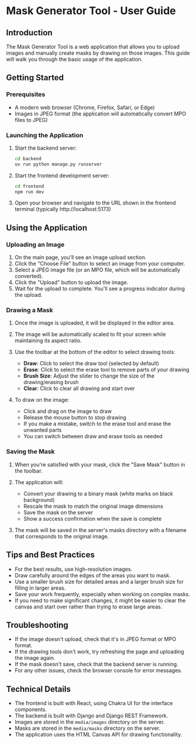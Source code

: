 # Mask Generator Tool - User Guide

## Introduction

The Mask Generator Tool is a web application that allows you to upload images and manually create masks by drawing on those images. This guide will walk you through the basic usage of the application.

## Getting Started

### Prerequisites

- A modern web browser (Chrome, Firefox, Safari, or Edge)
- Images in JPEG format (the application will automatically convert MPO files to JPEG)

### Launching the Application

1. Start the backend server:
   ```bash
   cd backend
   uv run python manage.py runserver
   ```

2. Start the frontend development server:
   ```bash
   cd frontend
   npm run dev
   ```

3. Open your browser and navigate to the URL shown in the frontend terminal (typically http://localhost:5173)

## Using the Application

### Uploading an Image

1. On the main page, you'll see an image upload section.
2. Click the "Choose File" button to select an image from your computer.
3. Select a JPEG image file (or an MPO file, which will be automatically converted).
4. Click the "Upload" button to upload the image.
5. Wait for the upload to complete. You'll see a progress indicator during the upload.

### Drawing a Mask

1. Once the image is uploaded, it will be displayed in the editor area.
2. The image will be automatically scaled to fit your screen while maintaining its aspect ratio.
3. Use the toolbar at the bottom of the editor to select drawing tools:
   - **Draw**: Click to select the draw tool (selected by default)
   - **Erase**: Click to select the erase tool to remove parts of your drawing
   - **Brush Size**: Adjust the slider to change the size of the drawing/erasing brush
   - **Clear**: Click to clear all drawing and start over

4. To draw on the image:
   - Click and drag on the image to draw
   - Release the mouse button to stop drawing
   - If you make a mistake, switch to the erase tool and erase the unwanted parts
   - You can switch between draw and erase tools as needed

### Saving the Mask

1. When you're satisfied with your mask, click the "Save Mask" button in the toolbar.
2. The application will:
   - Convert your drawing to a binary mask (white marks on black background)
   - Rescale the mask to match the original image dimensions
   - Save the mask on the server
   - Show a success confirmation when the save is complete

3. The mask will be saved in the server's masks directory with a filename that corresponds to the original image.

## Tips and Best Practices

- For the best results, use high-resolution images.
- Draw carefully around the edges of the areas you want to mask.
- Use a smaller brush size for detailed areas and a larger brush size for filling in larger areas.
- Save your work frequently, especially when working on complex masks.
- If you need to make significant changes, it might be easier to clear the canvas and start over rather than trying to erase large areas.

## Troubleshooting

- If the image doesn't upload, check that it's in JPEG format or MPO format.
- If the drawing tools don't work, try refreshing the page and uploading the image again.
- If the mask doesn't save, check that the backend server is running.
- For any other issues, check the browser console for error messages.

## Technical Details

- The frontend is built with React, using Chakra UI for the interface components.
- The backend is built with Django and Django REST Framework.
- Images are stored in the `media/images` directory on the server.
- Masks are stored in the `media/masks` directory on the server.
- The application uses the HTML Canvas API for drawing functionality.